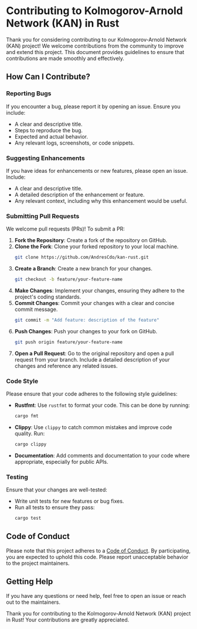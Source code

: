 # Contributing to Kolmogorov-Arnold Network (KAN) in Rust

Thank you for considering contributing to our Kolmogorov-Arnold Network (KAN) project! We welcome contributions from the community to improve and extend this project. This document provides guidelines to ensure that contributions are made smoothly and effectively.

## How Can I Contribute?

### Reporting Bugs

If you encounter a bug, please report it by opening an issue. Ensure you include:
- A clear and descriptive title.
- Steps to reproduce the bug.
- Expected and actual behavior.
- Any relevant logs, screenshots, or code snippets.

### Suggesting Enhancements

If you have ideas for enhancements or new features, please open an issue. Include:
- A clear and descriptive title.
- A detailed description of the enhancement or feature.
- Any relevant context, including why this enhancement would be useful.

### Submitting Pull Requests

We welcome pull requests (PRs)! To submit a PR:

1. **Fork the Repository**: Create a fork of the repository on GitHub.
2. **Clone the Fork**: Clone your forked repository to your local machine.
    ```sh
    git clone https://github.com/AndresCdo/kan-rust.git
    ```
3. **Create a Branch**: Create a new branch for your changes.
    ```sh
    git checkout -b feature/your-feature-name
    ```
4. **Make Changes**: Implement your changes, ensuring they adhere to the project's coding standards.
5. **Commit Changes**: Commit your changes with a clear and concise commit message.
    ```sh
    git commit -m "Add feature: description of the feature"
    ```
6. **Push Changes**: Push your changes to your fork on GitHub.
    ```sh
    git push origin feature/your-feature-name
    ```
7. **Open a Pull Request**: Go to the original repository and open a pull request from your branch. Include a detailed description of your changes and reference any related issues.

### Code Style

Please ensure that your code adheres to the following style guidelines:
- **Rustfmt**: Use `rustfmt` to format your code. This can be done by running:
    ```sh
    cargo fmt
    ```
- **Clippy**: Use `clippy` to catch common mistakes and improve code quality. Run:
    ```sh
    cargo clippy
    ```
- **Documentation**: Add comments and documentation to your code where appropriate, especially for public APIs.

### Testing

Ensure that your changes are well-tested:
- Write unit tests for new features or bug fixes.
- Run all tests to ensure they pass:
    ```sh
    cargo test
    ```

## Code of Conduct

Please note that this project adheres to a [Code of Conduct](CODE_OF_CONDUCT.md). By participating, you are expected to uphold this code. Please report unacceptable behavior to the project maintainers.

## Getting Help

If you have any questions or need help, feel free to open an issue or reach out to the maintainers.

Thank you for contributing to the Kolmogorov-Arnold Network (KAN) project in Rust! Your contributions are greatly appreciated.
